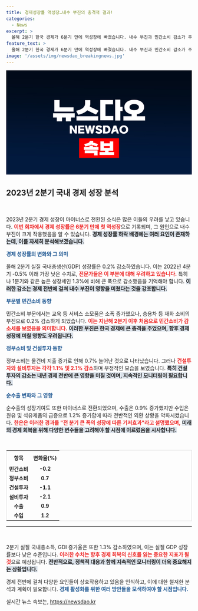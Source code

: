 ```yaml
---
title: 경제성장률 역성장…내수 부진의 충격적 결과!
categories:
  - News
excerpt: >
  올해 2분기 한국 경제가 6분기 만에 역성장에 빠졌습니다. 내수 부진과 민간소비 감소가 주요 요인으로 작용했는데, 특히 승용차 소비가 큰 타격을 받았습니다. 궁금한 경제의 현주소를 클릭해 확인하세요!
feature_text: >
  올해 2분기 한국 경제가 6분기 만에 역성장에 빠졌습니다. 내수 부진과 민간소비 감소가 주요 요인으로 작용했는데, 특히 승용차 소비가 큰 타격을 받았습니다. 궁금한 경제의 현주소를 클릭해 확인하세요!
image: '/assets/img/newsdao_breakingnews.jpg'
---
```


<p><img src="/assets/img/newsdao_breakingnews.jpg" alt="firstkoreanews 속보" /></p>

<h2 data-ke-size="size26">2023년 2분기 국내 경제 성장 분석</h2>

<p data-ke-size="size16">&nbsp;</p>

<p>2023년 2분기 경제 성장이 마이너스로 전환된 소식은 많은 이들의 우려를 낳고 있습니다. <b><span style="color: #ee2323;">이번 회차에서 경제 성장률은 6분기 만에 첫 역성장</span></b>으로 기록되며, 그 원인으로 내수 부진이 크게 작용했음을 알 수 있습니다. <b><span style="background-color: #21538527;">경제 성장률 하락 배경에는 여러 요인이 존재하는데, 이를 자세히 분석해보겠습니다.</span></b></p>

<p><b><span style="color: #1a5490;">경제 성장률의 변화와 그 의미</span></b> </p>

<p>올해 2분기 실질 국내총생산(GDP) 성장률은 0.2% 감소하였습니다. 이는 2022년 4분기 -0.5% 이래 가장 낮은 수치로, <b><span style="color: #ee2323;">전문가들은 이 부분에 대해 우려하고 있습니다.</span></b> 특히나 1분기와 같은 높은 성장세인 1.3%에 비해 큰 폭으로 감소했음을 기억해야 합니다. <b><span style="background-color: #21538527;">이러한 감소는 경제 전반에 걸쳐 내수 부진이 영향을 미쳤다는 것을 강조합니다.</span></b></p>

<p><b><span style="color: #1a5490;">부문별 민간소비 동향</span></b></p>

<p>민간소비 부문에서는 교육 등 서비스 소모품은 소폭 증가했으나, 승용차 등 재화 소비의 부진으로 0.2% 감소하게 되었습니다. <b><span style="color: #ee2323;">이는 지난해 2분기 이후 처음으로 민간소비가 감소세를 보였음을 의미합니다.</span></b> <b><span style="background-color: #21538527;">이러한 부진은 한국 경제에 큰 충격을 주었으며, 향후 경제 성장에 미칠 영향도 우려됩니다.</span></b></p>

<p><b><span style="color: #1a5490;">정부소비 및 건설투자 동향</span></b></p>

<p>정부소비는 물건비 지출 증가로 인해 0.7% 늘어난 것으로 나타났습니다. 그러나 <b><span style="color: #ee2323;">건설투자와 설비투자는 각각 1.1% 및 2.1% 감소</span></b>하며 부정적인 모습을 보였습니다. <b><span style="background-color: #21538527;">특히 건설투자의 감소는 내년 경제 전반에 큰 영향을 미칠 것이며, 지속적인 모니터링이 필요합니다.</span></b> </p>

<p><b><span style="color: #1a5490;">순수출 변화와 그 영향</span></b></p>

<p>순수출의 성장기여도 또한 마이너스로 전환되었으며, 수출은 0.9% 증가했지만 수입은 원유 및 석유제품의 급증으로 1.2% 증가함에 따라 전반적인 외환 상황을 악화시켰습니다. <b><span style="color: #ee2323;">한은은 이러한 경과를 "전 분기 큰 폭의 성장에 따른 기저효과"라고 설명했으며,</span></b> <b><span style="background-color: #21538527;">미래의 경제 회복을 위해 다양한 변수들을 고려해야 할 시점에 이르렀음을 시사합니다.</span></b></p>

<p data-ke-size="size16">&nbsp;</p>

<table style="width: 100%; border-collapse: collapse; border: 1px solid #ddd;">
    <tr>
        <th style="text-align: center; height: 30px;"><b>항목</b></th>
        <th style="text-align: center; height: 30px;"><b>변화율(%)</b></th>
    </tr>
    <tr>
        <td style="text-align: center; height: 17px;"><b>민간소비</b></td>
        <td style="text-align: center; height: 17px;"><b>-0.2</b></td>
    </tr>
    <tr>
        <td style="text-align: center; height: 17px;"><b>정부소비</b></td>
        <td style="text-align: center; height: 17px;"><b>0.7</b></td>
    </tr>
    <tr>
        <td style="text-align: center; height: 17px;"><b>건설투자</b></td>
        <td style="text-align: center; height: 17px;"><b>-1.1</b></td>
    </tr>
    <tr>
        <td style="text-align: center; height: 17px;"><b>설비투자</b></td>
        <td style="text-align: center; height: 17px;"><b>-2.1</b></td>
    </tr>
    <tr>
        <td style="text-align: center; height: 17px;"><b>수출</b></td>
        <td style="text-align: center; height: 17px;"><b>0.9</b></td>
    </tr>
    <tr>
        <td style="text-align: center; height: 17px;"><b>수입</b></td>
        <td style="text-align: center; height: 17px;"><b>1.2</b></td>
    </tr>
</table>

<hr>

<p data-ke-size="size16">&nbsp;</p>

<p>2분기 실질 국내총소득, GDI 증가율은 또한 1.3% 감소하였으며, 이는 실질 GDP 성장률보다 낮은 수준입니다. <b><span style="color: #ee2323;">이러한 수치는 향후 경제 회복의 신호를 읽는 중요한 지표가 될 것</span></b>으로 예상됩니다. <b><span style="background-color: #21538527;">전반적으로, 정책적 대응과 함께 지속적인 모니터링이 더욱 중요해지는 상황입니다.</span></b> </p>

<p>경제 전반에 걸쳐 다양한 요인들이 상호작용하고 있음을 인식하고, 이에 대한 철저한 분석과 계획이 필요합니다. <b><span style="color: #1a5490;">경제 활성화를 위한 여러 방안들을 모색하여야 할 시점입니다.</span></b></p>
실시간 뉴스 속보는, <a href="https://newsdao.kr" rel="dofollow">https://newsdao.kr</a>


